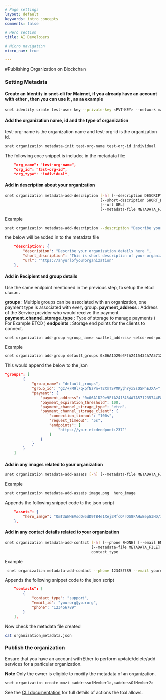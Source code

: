 ```yaml
---
# Page settings
layout: default
keywords: intro concepts
comments: false

# Hero section
title: AI Developers

# Micro navigation
micro_nav: true

---
```

#Publishing Organization on Blockchain


### Setting Metadata

#### Create an Identity in snet-cli for Mainnet, if you already have an account with ether , then you can use it , as an example 

```sh
snet identity create test-user key --private-key <PVT-KEY> --network mainnet
```
#### Add the organization name, id and the type of organization
test-org-name is the organization name and test-org-id is the organization id. 

```sh
snet organization metadata-init test-org-name test-org-id individual
```
The following code snippet is included in the metadata file:  
```json
    "org_name": "test-org-name",
    "org_id": "test-org-id",
    "org_type": "individual",

```

#### Add in description about your organization
```sh
snet organization metadata-add-description [-h] [--description DESCRIPTION]
                                           [--short-description SHORT_DESCRIPTION]
                                           [--url URL]
                                           [--metadata-file METADATA_FILE]
```

Example 
```sh
snet organization metadata-add-description --description "Describe your organization details here " --short-description  "This is short description of your organization" --url "https://anyurlofyourorganization"
```

the below will be added in to the metadata file 
```json
    "description": {
        "description": "Describe your organization details here ",
        "short_description": "This is short description of your organization",
        "url": "https://anyurlofyourorganization"
    },
```


#### Add in Recipient and group details 
Use the same endpoint mentioned in the previous step, to setup the etcd cluster.  

**groups** : Multiple groups can be associated with an organization, one payment type is associated with every group.
**payment_address** : Address of the Service provider who would receive the payment
**payment_channel_storage_type** : Type of storage to manage payments ( For Example ETCD )
**endpoints** : Storage end points for the clients to connect.

```sh
snet organization add-group <group_name> <wallet_address> <etcd-end-point>
```

Example 
```sh
snet organization add-group default_groups 0x06A1D29e9FfA2415434A7A571235744F8DA2a514 https://your-etcdendpont:2379
```
This would append the below to the json
```json
"groups": [
        {
            "group_name": "default_groups",
            "group_id": "gz/+/M9l/qxpfNzPn+T2XmTSPMKyphYyxSsQSPhEJXA=",
            "payment": {
                "payment_address": "0x06A1D29e9FfA2415434A7A571235744F8DA2a514",
                "payment_expiration_threshold": 100,
                "payment_channel_storage_type": "etcd",
                "payment_channel_storage_client": {
                    "connection_timeout": "100s",
                    "request_timeout": "5s",
                    "endpoints": [
                        "https://your-etcdendpont:2379"
                    ]
                }
            }
        }
    ]

```

#### Add in any images related to your organization 

```sh
snet organization metadata-add-assets [-h] [--metadata-file METADATA_FILE] ASSET_FILE_PATH ASSET_TYPE
```
Example
```sh
snet organization metadata-add-assets image.png  hero_image
```
Appends the following snippet code to the json script

```json
    "assets": {
        "hero_image": "QmT3WWHEVsdQw5dD9TB4e1Xej2MfcQNrQS8FAHwBepG3HD/image.png"
    },


```

#### Add in any contact details related to your organization
```sh
snet organization metadata-add-contact [-h] [--phone PHONE] [--email EMAIL]
                                       [--metadata-file METADATA_FILE]
                                       contact_type
```
Example
```sh
 snet organization metadata-add-contact --phone 123456789 --email yourorg@yourorg support
```
Appends the following snippet code to the json script
```json
    "contacts": [
        {
            "contact_type": "support",
            "email_id": "yourorg@yourorg",
            "phone": "123456789"
        }
    ],

```
Now check the metadata file created 

```sh
cat organization_metadata.json
```

### Publish the organization 
Ensure that you have an account with Ether to perform update/delete/add services for a particular organization.

**Note** Only the owner is eligible to modify the metadata of an organization.



```sh
snet organization create mozi <addressofMember1>,<addressOfMember2>
```

See the [CLI documentation](http://snet-cli-docs.singularitynet.io/organization.html) for full details of actions the tool allows.



